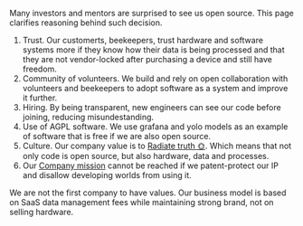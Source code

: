 Many investors and mentors are surprised to see us open source. This page clarifies reasoning behind such decision.

1. Trust. Our customerts, beekeepers, trust hardware and software systems more if they know how their data is being processed and that they are not vendor-locked after purchasing a device and still have freedom.
2. Community of volunteers. We build and rely on open collaboration with volunteers and beekeepers to adopt software as a system and improve it further.
3. Hiring. By being transparent, new engineers can see our code before joining, reducing misundestanding.
4. Use of AGPL software. We use grafana and yolo models as an example of software that is free if we are also open source.
6. Culture. Our company value is to [Radiate truth 🌞](🫀%20Culture%20and%20values/Radiate%20truth%20🌞.md). Which means that not only code is open source, but also hardware, data and processes.
7. Our [Company mission](../🌻%20Purpose/Company%20mission.md) cannot be reached if we patent-protect our IP and disallow developing worlds from using it.

We are not the first company to have values. Our business model is based on SaaS data management fees while maintaining strong brand, not on selling hardware.